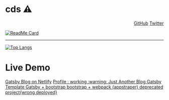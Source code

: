 # cds :warning:

<p align="right">
	<a href="https://github.com/cds">GitHub</a>
	<a href="https://twitter.com/c_sangale">Twitter</a>
</p>



[![ReadMe Card](https://github-readme-stats.vercel.app/api/pin/?username=cds&repo=cds)](https://github.com/cds/cds/blob/master/README.md)


---
[![Top Langs](https://github-readme-stats.vercel.app/api/top-langs/?username=cds&hide=html)](https://github.com/cds)

<h1>Live Demo</h1>
<p align="left">
	<a href="https://codeio.netlify.app">Gatsby Blog on Netlify</a></hr>
	<a href="https://cds.github.io/">Profile : working :warning: </a></hr>
	<a href="https://chandrakantsangale.netlify.app">Just Another Blog Gatsby Template </a></hr>
	<a href="https://codeiotech.netlify.app/">Gatsby + bootstrap </a></hr>
	<a href="https://appstrapper.netlify.app/examples/blog/">bootstrap + webpack (appstraper) deprecated project{wrong deployed}</a>
	
</p>

  
